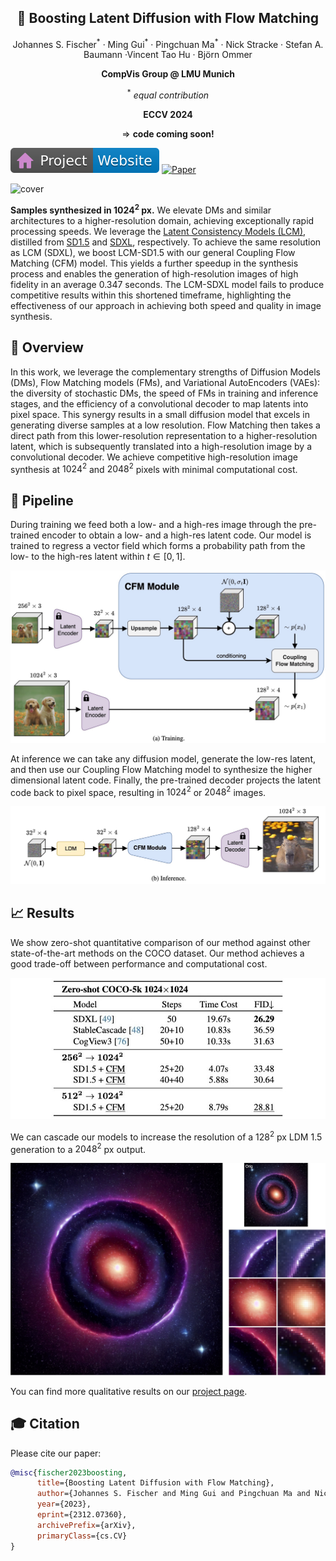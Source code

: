 <p align="center">
 <h2 align="center">🚀 Boosting Latent Diffusion with Flow Matching</h2>
 <p align="center"> 
 Johannes S. Fischer<sup>*</sup> · Ming Gui<sup>*</sup> · Pingchuan Ma<sup>*</sup> · 
 <!-- </p>
  <p align="center">  -->
 Nick Stracke · Stefan A. Baumann ·Vincent Tao Hu · Björn Ommer
 </p>
 <p align="center"> 
    <b>CompVis Group @ LMU Munich</b>
 </p>
 </p>
  <p align="center"> <sup>*</sup> <i>equal contribution</i> </p>
</p>

<p align="center">
 <b>ECCV 2024</b>
</p>

<p align="center">
&rArr; <b>code coming soon!</b>
</p>

[![Website](assets/figs/badge-website.svg)](https://compvis.github.io/fm-boosting/)
[![Paper](https://img.shields.io/badge/arXiv-PDF-b31b1b)](https://arxiv.org/abs/2312.07360)


![cover](/assets/figs/cover-fig.png)

**Samples synthesized in $1024^2$ px.** We elevate DMs and similar architectures to a higher-resolution domain, achieving exceptionally rapid processing speeds. We leverage the [Latent Consistency Models (LCM)](https://arxiv.org/abs/2310.04378), distilled from [SD1.5](https://arxiv.org/abs/2112.10752)  and [SDXL](https://arxiv.org/abs/2307.01952), respectively. To achieve the same resolution as LCM (SDXL), we boost LCM-SD1.5 with our general Coupling Flow Matching (CFM) model. This yields a further speedup in the synthesis process and enables the generation of high-resolution images of high fidelity in an average $`0.347`$ seconds. The LCM-SDXL model fails to produce competitive results within this shortened timeframe, highlighting the effectiveness of our approach in achieving both speed and quality in image synthesis.


## 📝 Overview

In this work, we leverage the complementary strengths of Diffusion Models (DMs), Flow Matching models (FMs), and Variational AutoEncoders (VAEs): the diversity of stochastic DMs, the speed of FMs in training and inference stages, and the efficiency of a convolutional decoder to map latents into pixel space. This synergy results in a small diffusion model that excels in generating diverse samples at a low resolution. Flow Matching then takes a direct path from this lower-resolution representation to a higher-resolution latent, which is subsequently translated into a high-resolution image by a convolutional decoder. We achieve competitive high-resolution image synthesis at $1024^2$ and $2048^2$ pixels with minimal computational cost.

## 🚀 Pipeline

During training we feed both a low- and a high-res image through the pre-trained encoder to obtain a low- and a high-res latent code. Our model is trained to regress a vector field which forms a probability path from the low- to the high-res latent within $t \in [0, 1]$.

![training](assets/figs/pipeline-train.jpg)

At inference we can take any diffusion model, generate the low-res latent, and then use our Coupling Flow Matching model to synthesize the higher dimensional latent code. Finally, the pre-trained decoder projects the latent code back to pixel space, resulting in $1024^2$ or $2048^2$ images.

![inference](assets/figs/pipeline-inf.jpg)


## 📈 Results

We show zero-shot quantitative comparison of our method against other state-of-the-art methods on the COCO dataset. Our method achieves a good trade-off between performance and computational cost.

![results-coco](assets/figs/coco-comparison.jpg)

We can cascade our models to increase the resolution of a $128^2$ px LDM 1.5 generation to a $2048^2$ px output.

![cascading](assets/figs/128_to_2k-universe.jpg)

You can find more qualitative results on our [project page](https://compvis.github.io/fm-boosting/).


## 🎓 Citation

Please cite our paper:

```bibtex
@misc{fischer2023boosting,
      title={Boosting Latent Diffusion with Flow Matching}, 
      author={Johannes S. Fischer and Ming Gui and Pingchuan Ma and Nick Stracke and Stefan A. Baumann and Vincent Tao Hu and Björn Ommer},
      year={2023},
      eprint={2312.07360},
      archivePrefix={arXiv},
      primaryClass={cs.CV}
}
```
